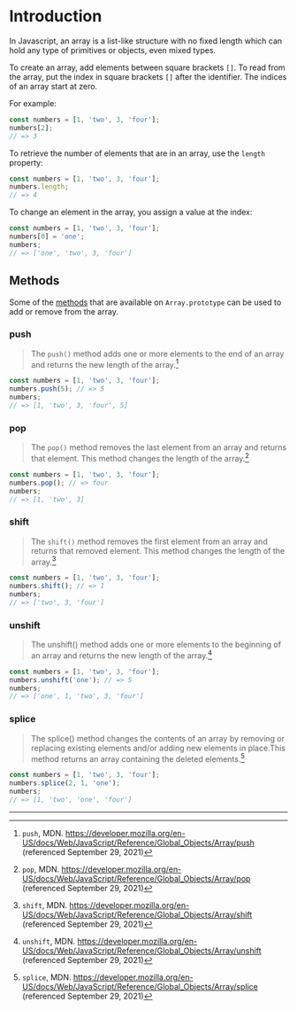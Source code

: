 # Introduction

In Javascript, an array is a list-like structure with no fixed length which can hold any type of primitives or objects, even mixed types.

To create an array, add elements between square brackets `[]`.
To read from the array, put the index in square brackets `[]` after the identifier.
The indices of an array start at zero.

For example:

```javascript
const numbers = [1, 'two', 3, 'four'];
numbers[2];
// => 3
```

To retrieve the number of elements that are in an array, use the `length` property:

```javascript
const numbers = [1, 'two', 3, 'four'];
numbers.length;
// => 4
```

To change an element in the array, you assign a value at the index:

```javascript
const numbers = [1, 'two', 3, 'four'];
numbers[0] = 'one';
numbers;
// => ['one', 'two', 3, 'four']
```

## Methods

Some of the [methods][array_methods] that are available on `Array.prototype` can be used to add or remove from the array.

### push

> The `push()` method adds one or more elements to the end of an array and returns the new length of the array.[^1]

```javascript
const numbers = [1, 'two', 3, 'four'];
numbers.push(5); // => 5
numbers;
// => [1, 'two', 3, 'four', 5]
```

### pop

> The `pop()` method removes the last element from an array and returns that element.
> This method changes the length of the array.[^2]

```javascript
const numbers = [1, 'two', 3, 'four'];
numbers.pop(); // => four
numbers;
// => [1, 'two', 3]
```

### shift

> The `shift()` method removes the first element from an array and returns that removed element.
> This method changes the length of the array.[^3]

```javascript
const numbers = [1, 'two', 3, 'four'];
numbers.shift(); // => 1
numbers;
// => ['two', 3, 'four']
```

### unshift

> The unshift() method adds one or more elements to the beginning of an array and returns the new length of the array.[^4]

```javascript
const numbers = [1, 'two', 3, 'four'];
numbers.unshift('one'); // => 5
numbers;
// => ['one', 1, 'two', 3, 'four']
```

### splice

> The splice() method changes the contents of an array by removing or replacing existing elements and/or adding new elements in place.This method returns an array containing the deleted elements.[^5]

```javascript
const numbers = [1, 'two', 3, 'four'];
numbers.splice(2, 1, 'one');
numbers;
// => [1, 'two', 'one', 'four']
```

---

[^1]: `push`, MDN. <https://developer.mozilla.org/en-US/docs/Web/JavaScript/Reference/Global_Objects/Array/push> (referenced September 29, 2021)
[^2]: `pop`, MDN. <https://developer.mozilla.org/en-US/docs/Web/JavaScript/Reference/Global_Objects/Array/pop> (referenced September 29, 2021)
[^3]: `shift`, MDN. <https://developer.mozilla.org/en-US/docs/Web/JavaScript/Reference/Global_Objects/Array/shift> (referenced September 29, 2021)
[^4]: `unshift`, MDN. <https://developer.mozilla.org/en-US/docs/Web/JavaScript/Reference/Global_Objects/Array/unshift> (referenced September 29, 2021)
[^5]: `splice`, MDN. <https://developer.mozilla.org/en-US/docs/Web/JavaScript/Reference/Global_Objects/Array/splice> (referenced September 29, 2021)

[array_methods]: https://developer.mozilla.org/en-US/docs/Web/JavaScript/Reference/Global_Objects/Array
